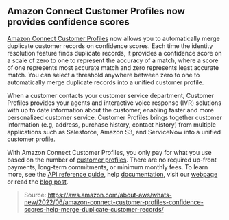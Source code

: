 ## Amazon Connect Customer Profiles now provides confidence scores

[Amazon Connect Customer Profiles](https://aws.amazon.com/connect/customer-profiles/) now allows you to automatically merge duplicate customer records on confidence scores. Each time the identity resolution feature finds duplicate records, it provides a confidence score on a scale of zero to one to represent the accuracy of a match, where a score of one represents most accurate match and zero represents least accurate match. You can select a threshold anywhere between zero to one to automatically merge duplicate records into a unified customer profile.

When a customer contacts your customer service department, Customer Profiles provides your agents and interactive voice response (IVR) solutions with up to date information about the customer, enabling faster and more personalized customer service. Customer Profiles brings together customer information (e.g, address, purchase history, contact history) from multiple applications such as Salesforce, Amazon S3, and ServiceNow into a unified customer profile.

With Amazon Connect Customer Profiles, you only pay for what you use based on the number of [customer profiles](https://aws.amazon.com/connect/pricing/). There are no required up-front payments, long-term commitments, or minimum monthly fees. To learn more, see the [API reference guide](https://docs.aws.amazon.com/customerprofiles/latest/APIReference/API_CreateDomain.html), help [documentation](https://docs.aws.amazon.com/connect/latest/adminguide/use-identity-resolution.html), visit our [webpage](https://aws.amazon.com/connect/customer-profiles/) or read the [blog post](https://aws.amazon.com/blogs/contact-center/how-to-consolidate-similar-profiles-using-amazon-connect-customer-profiles-identity-resolution/).

> Source: https://aws.amazon.com/about-aws/whats-new/2022/06/amazon-connect-customer-profiles-confidence-scores-help-merge-duplicate-customer-records/